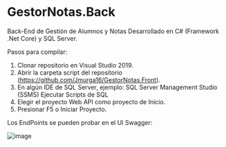# GestorNotas.Back

Back-End de Gestión de Alumnos y Notas Desarrollado en C# (Framework .Net Core) y SQL Server.

Pasos para compilar:

1. Clonar repositorio en Visual Studio 2019.
2. Abrir la carpeta script del repositorio (https://github.com/Jmurga16/GestorNotas.Front).
3. En algún IDE de SQL Server, ejemplo: SQL Server Management Studio (SSMS) Ejecutar Scripts de SQL
4. Elegir el proyecto Web API como proyecto de Inicio.
5. Presionar F5 o Iniciar Proyecto.

Los EndPoints se pueden probar en el UI Swagger: 

![image](https://user-images.githubusercontent.com/58633633/195202890-eceff821-ded8-4da0-8fe3-9131b5117969.png)
